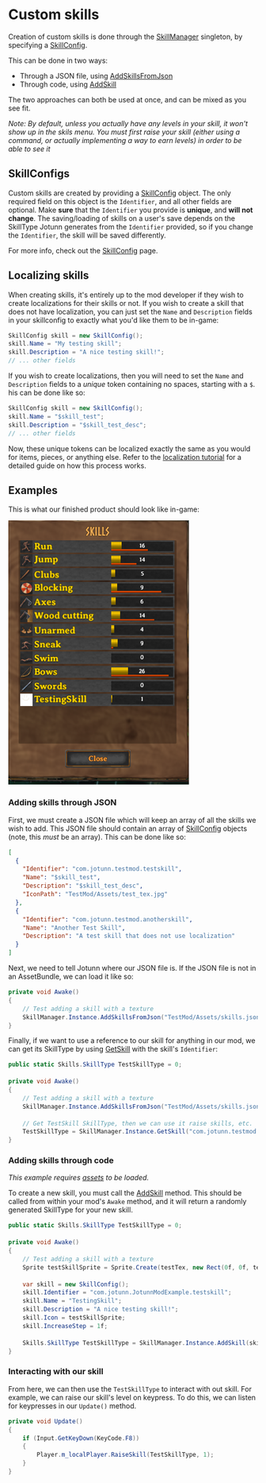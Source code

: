 # Custom skills
Creation of custom skills is done through the [SkillManager](xref:Jotunn.Managers.SkillManager) singleton, by specifying a [SkillConfig](xref:Jotunn.Configs.SkillConfig).  

This can be done in two ways:
- Through a JSON file, using [AddSkillsFromJson](xref:Jotunn.Managers.SkillManager.AddSkillsFromJson(System.String))
- Through code, using [AddSkill](xref:Jotunn.Managers.SkillManager.AddSkill(Jotunn.Configs.SkillConfig))

The two approaches can both be used at once, and can be mixed as you see fit.

_Note: By default, unless you actually have any levels in your skill, it won't show up in the skils menu.
You must first raise your skill (either using a command, or actually implementing a way to earn levels) in order to be able to see it_

## SkillConfigs
Custom skills are created by providing a [SkillConfig](xref:Jotunn.Configs.SkillConfig) object.
The only required field on this object is the `Identifier`, and all other fields are optional.
Make **sure** that the `Identifier` you provide is **unique**, and **will not change**.
The saving/loading of skills on a user's save depends on the SkillType Jotunn generates from the `Identifier` provided, so if you change the `Identifier`, the skill will be saved differently.

For more info, check out the [SkillConfig](xref:Jotunn.Configs.SkillConfig) page.

## Localizing skills
When creating skills, it's entirely up to the mod developer if they wish to create localizations for their skills or not.
If you wish to create a skill that does not have localization, you can just set the `Name` and `Description` fields in your skillconfig to exactly what you'd like them to be in-game:
```cs
SkillConfig skill = new SkillConfig();
skill.Name = "My testing skill";
skill.Description = "A nice testing skill!";
// ... other fields
```

If you wish to create localizations, then you will need to set the `Name` and `Description` fields to a _unique_ token containing no spaces, starting with a `$`.
his can be done like so:
```cs
SkillConfig skill = new SkillConfig();
skill.Name = "$skill_test";
skill.Description = "$skill_test_desc";
// ... other fields
```
Now, these unique tokens can be localized exactly the same as you would for items, pieces, or anything else.
Refer to the [localization tutorial](localization.md) for a detailed guide on how this process works.

## Examples
This is what our finished product should look like in-game:

![Custom skill raised](../images/data/customSkillRaised.png)

### Adding skills through JSON
First, we must create a JSON file which will keep an array of all the skills we wish to add.
This JSON file should contain an array of [SkillConfig](xref:Jotunn.Configs.SkillConfig) objects (note, this _must_ be an array).
This can be done like so:
```json
[
  {
    "Identifier": "com.jotunn.testmod.testskill",
    "Name": "$skill_test",
    "Description": "$skill_test_desc",
    "IconPath": "TestMod/Assets/test_tex.jpg"
  },
  {
    "Identifier": "com.jotunn.testmod.anotherskill",
    "Name": "Another Test Skill",
    "Description": "A test skill that does not use localization"
  }
]
```

Next, we need to tell Jotunn where our JSON file is.
If the JSON file is not in an AssetBundle, we can load it like so:

```cs
private void Awake()
{
    // Test adding a skill with a texture
    SkillManager.Instance.AddSkillsFromJson("TestMod/Assets/skills.json");
}
```

Finally, if we want to use a reference to our skill for anything in our mod, we can get its SkillType by using [GetSkill](xref:Jotunn.Managers.SkillManager.GetSkill(System.String)) with the skill's `Identifier`:

```cs
public static Skills.SkillType TestSkillType = 0;

private void Awake()
{
    // Test adding a skill with a texture
    SkillManager.Instance.AddSkillsFromJson("TestMod/Assets/skills.json");

    // Get TestSkill SkillType, then we can use it raise skills, etc.
    TestSkillType = SkillManager.Instance.GetSkill("com.jotunn.testmod.testskill");
}
```

### Adding skills through code
_This example requires [assets](asset-loading.md) to be loaded._  

To create a new skill, you must call the [AddSkill](xref:Jotunn.Managers.SkillManager.AddSkill(Jotunn.Configs.SkillConfig)) method.
This should be called from within your mod's `Awake` method, and it will return a randomly generated SkillType for your new skill.
```cs
public static Skills.SkillType TestSkillType = 0;

private void Awake()
{
    // Test adding a skill with a texture
    Sprite testSkillSprite = Sprite.Create(testTex, new Rect(0f, 0f, testTex.width, testTex.height), Vector2.zero);

    var skill = new SkillConfig();
    skill.Identifier = "com.jotunn.JotunnModExample.testskill";
    skill.Name = "TestingSkill";
    skill.Description = "A nice testing skill!";
    skill.Icon = testSkillSprite;
    skill.IncreaseStep = 1f;

    Skills.SkillType TestSkillType = SkillManager.Instance.AddSkill(skill);
}
```

### Interacting with our skill
From here, we can then use the `TestSkillType` to interact with out skill.
For example, we can raise our skill's level on keypress.
To do this, we can listen for keypresses in our `Update()` method.
```cs
private void Update()
{
    if (Input.GetKeyDown(KeyCode.F8))
    {
        Player.m_localPlayer.RaiseSkill(TestSkillType, 1);
    }
}
```